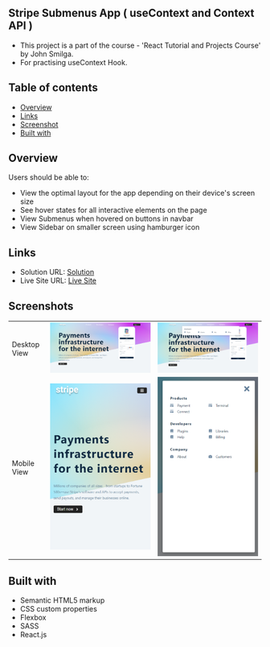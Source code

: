 ## Stripe Submenus App ( useContext and Context API )

- This project is a part of the course - 'React Tutorial and Projects Course' by John Smilga.
- For practising useContext Hook.

## Table of contents

- [Overview](#overview)
- [Links](#links)
- [Screenshot](#screenshot)
- [Built with](#built-with)

## Overview

Users should be able to:

- View the optimal layout for the app depending on their device's screen size
- See hover states for all interactive elements on the page
- View Submenus when hovered on buttons in navbar
- View Sidebar on smaller screen using hamburger icon

## Links

- Solution URL: [Solution](https://github.com/SaiPradeepti/My-React-Projects/tree/main/07-stripe-submenus)
- Live Site URL: [Live Site](https://stripe-submenus-sp.netlify.app/)

## Screenshots

|              |                                |                                |
| :----------- | :----------------------------: | :----------------------------: |
| Desktop View | ![](./src/images/Capture1.PNG) | ![](./src/images/Capture2.PNG) |
| Mobile View  | ![](./src/images/Capture3.PNG) | ![](./src/images/Capture4.PNG) |

## Built with

- Semantic HTML5 markup
- CSS custom properties
- Flexbox
- SASS
- React.js
